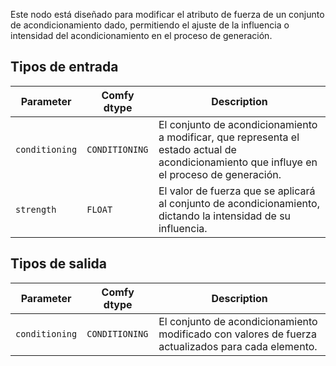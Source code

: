 Este nodo está diseñado para modificar el atributo de fuerza de un conjunto de acondicionamiento dado, permitiendo el ajuste de la influencia o intensidad del acondicionamiento en el proceso de generación.

## Tipos de entrada

| Parameter | Comfy dtype | Description |
|-----------|-------------|-------------|
| `conditioning` | `CONDITIONING` | El conjunto de acondicionamiento a modificar, que representa el estado actual de acondicionamiento que influye en el proceso de generación. |
| `strength` | `FLOAT` | El valor de fuerza que se aplicará al conjunto de acondicionamiento, dictando la intensidad de su influencia. |

## Tipos de salida

| Parameter | Comfy dtype | Description |
|-----------|-------------|-------------|
| `conditioning` | `CONDITIONING` | El conjunto de acondicionamiento modificado con valores de fuerza actualizados para cada elemento. |